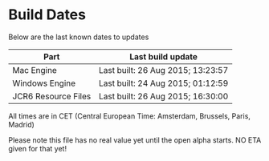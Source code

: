 # Build Dates

Below are the last known dates to updates

Part | Last build update
-----|-----
Mac Engine | Last built: 26 Aug 2015; 13:23:57
Windows Engine | Last built: 24 Aug 2015; 01:12:59
JCR6 Resource Files | Last built: 26 Aug 2015; 16:30:00
All times are in CET (Central European Time: Amsterdam, Brussels, Paris, Madrid)


Please note this file has no real value yet until the open alpha starts. NO ETA given for that yet!
